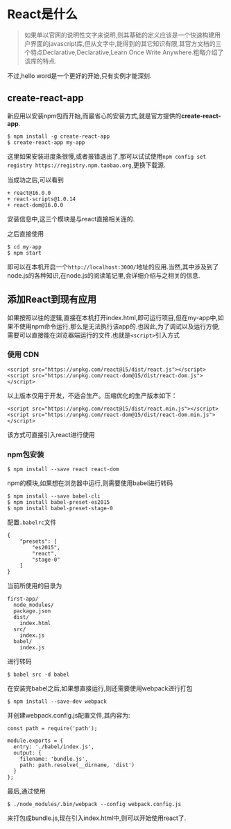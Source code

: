 # React是什么

> 如果单以官网的说明性文字来说明,则其基础的定义应该是一个快速构建用户界面的javascript库,但从文字中,能得到的其它知识有限,其官方文档的三个特点Declarative,Declarative,Learn Once Write Anywhere.粗略介绍了该库的特点.

不过,hello word是一个更好的开始,只有实例才能深刻.

## create-react-app

新应用以安装npm包而开始,而最省心的安装方式,就是官方提供的**create-react-app**.

```
$ npm install -g create-react-app
$ create-react-app my-app
```

这里如果安装进度条很慢,或者报错退出了,那可以试试使用`npm config set registry https://registry.npm.taobao.org`,更换下载源.

当成功之后,可以看到

```
+ react@16.0.0
+ react-scripts@1.0.14
+ react-dom@16.0.0
```

安装信息中,这三个模块是与react直接相关连的.

之后直接使用

```
$ cd my-app
$ npm start
```

即可以在本机开启一个`http://localhost:3000/`地址的应用.当然,其中涉及到了node.js的各种知识,在node.js的阅读笔记里,会详细介绍与之相关的信息.

## 添加React到现有应用

如果按照以往的逻辑,直接在本机打开index.html,即可运行项目,但在my-app中,如果不使用npm命令运行,那么是无法执行该app的.也因此,为了调试以及运行方便,需要可以直接能在浏览器端运行的文件.也就是`<script>`引入方式

### 使用 CDN

```
<script src="https://unpkg.com/react@15/dist/react.js"></script>
<script src="https://unpkg.com/react-dom@15/dist/react-dom.js"></script>
```

以上版本仅用于开发，不适合生产。压缩优化的生产版本如下：

```
<script src="https://unpkg.com/react@15/dist/react.min.js"></script>
<script src="https://unpkg.com/react-dom@15/dist/react-dom.min.js"></script>
```

该方式可直接引入react进行使用

### npm包安装

```
$ npm install --save react react-dom
```

npm的模块,如果想在浏览器中运行,则需要使用babel进行转码

```
$ npm install --save babel-cli
$ npm install babel-preset-es2015
$ npm install babel-preset-stage-0
```

配置`.babelrc`文件

```
{
    "presets": [
        "es2015",
        "react",
        "stage-0"
    ]
}
```

当前所使用的目录为

```
first-app/
  node_modules/
  package.json
  dist/
    index.html
  src/
    index.js
  babel/
    index.js
```

进行转码

```
$ babel src -d babel
```

在安装完babel之后,如果想直接运行,则还需要使用webpack进行打包

```
$ npm install --save-dev webpack
```

并创建webpack.config.js配置文件,其内容为:

```
const path = require('path');

module.exports = {
  entry: './babel/index.js',
  output: {
    filename: 'bundle.js',
    path: path.resolve(__dirname, 'dist')
  }
};
```

最后,通过使用

```
$ ./node_modules/.bin/webpack --config webpack.config.js
```

来打包成bundle.js,现在引入index.html中,则可以开始使用react了.